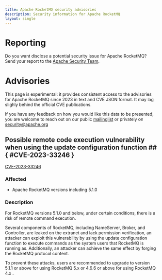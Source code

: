 ```yaml
---
title: Apache RocketMQ security advisories
description: Security information for Apache RocketMQ
layout: single
---
```


# Reporting

Do you want disclose a potential security issue for Apache RocketMQ? Send your report to the  [Apache Security Team](mailto:security@apache.org).

# Advisories

This page is experimental: it provides consistent access to the advisories for Apache RocketMQ since 2023 in text and CVE JSON format. It may lag slighly behind the official CVE publications. 

If you have any feedback on how you would like this data to be presented, you are welcome to reach out on our public [mailinglist](/mailinglist) or privately on [security@apache.org](mailto:security@apache.org)

## Possible remote code execution vulnerability when using the update configuration function ## { #CVE-2023-33246 }

[CVE-2023-33246](./CVE-2023-33246.cve.json)

### Affected

* Apache RocketMQ versions  including 5.1.0


### Description

<p>For RocketMQ versions 5.1.0 and below, under certain conditions, there is a risk of remote command execution.&nbsp;</p><p>Several components of RocketMQ, including NameServer, Broker, and Controller, are leaked on the extranet and lack permission verification, an attacker can exploit this vulnerability by using the update configuration function to execute commands as the system users that RocketMQ is running as. Additionally, an attacker can achieve the same effect by forging the RocketMQ protocol content.&nbsp;</p><p>To prevent these attacks, users are recommended to upgrade to version 5.1.1 or above&nbsp;for using RocketMQ 5.x&nbsp;or 4.9.6 or above for using RocketMQ 4.x .</p>






<p></p><br>